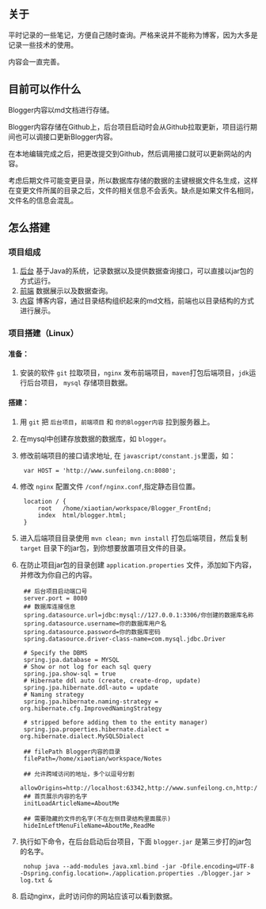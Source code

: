 ## 关于  

平时记录的一些笔记，方便自己随时查询。严格来说并不能称为博客，因为大多是记录一些技术的使用。  

内容会一直完善。  

## 目前可以作什么    

Blogger内容以md文档进行存储。

Blogger内容存储在Github上，后台项目启动时会从Github拉取更新，项目运行期间也可以调接口更新Blogger内容。

在本地编辑完成之后，把更改提交到Github，然后调用接口就可以更新网站的内容。

考虑后期文件可能变更目录，所以数据库存储的数据的主键根据文件名生成，这样在变更文件所属的目录之后，文件的相关信息不会丢失。缺点是如果文件名相同，文件名的信息会混乱。

## 怎么搭建

### 项目组成

1. [后台](https://github.com/longlongxiao/Blogger_Backstage) 基于Java的系统，记录数据以及提供数据查询接口，可以直接以jar包的方式运行。
2. [前端](https://github.com/longlongxiao/Blogger_FrontEnd) 数据展示以及数据查询。
3. [内容](https://github.com/longlongxiao/Notes) 博客内容，通过目录结构组织起来的md文档，前端也以目录结构的方式进行展示。

### 项目搭建（Linux）    
#### 准备：  

1. 安装的软件 `git` 拉取项目，`nginx` 发布前端项目，`maven`打包后端项目，`jdk`运行后台项目， `mysql` 存储项目数据。

#### 搭建： 

1. 用 `git` 把 `后台项目`，`前端项目` 和 `你的Blogger内容` 拉到服务器上。
2. 在mysql中创建存放数据的数据库，如 `blogger`。
2. 修改前端项目的接口请求地址, 在 `javascript/constant.js`里面，如：

		var HOST = 'http://www.sunfeilong.cn:8080';
3. 修改 `nginx` 配置文件 `/conf/nginx.conf`,指定静态目位置。

		location / {
            root   /home/xiaotian/workspace/Blogger_FrontEnd;
            index  html/blogger.html;
        }
3. 进入后端项目目录使用 `mvn clean; mvn install` 打包后端项目，然后复制 `target` 目录下的jar包，到你想要放置项目文件的目录。

4. 在防止项目jar包的目录创建 `application.properties`  文件，添加如下内容，并修改为你自己的内容。

		## 后台项目启动端口号
		server.port = 8080
		## 数据库连接信息
		spring.datasource.url=jdbc:mysql://127.0.0.1:3306/你创建的数据库名称
		spring.datasource.username=你的数据库用户名
		spring.datasource.password=你的数据库密码
		spring.datasource.driver-class-name=com.mysql.jdbc.Driver
		
		# Specify the DBMS
		spring.jpa.database = MYSQL
		# Show or not log for each sql query
		spring.jpa.show-sql = true
		# Hibernate ddl auto (create, create-drop, update)
		spring.jpa.hibernate.ddl-auto = update
		# Naming strategy
		spring.jpa.hibernate.naming-strategy = org.hibernate.cfg.ImprovedNamingStrategy
		
		# stripped before adding them to the entity manager)
		spring.jpa.properties.hibernate.dialect = org.hibernate.dialect.MySQL5Dialect
		
		## filePath Blogger内容的目录
		filePath=/home/xiaotian/workspace/Notes
		
		## 允许跨域访问的地址，多个以逗号分割
		allowOrigins=http://localhost:63342,http://www.sunfeilong.cn,http://182.61.52.178
		## 首页展示内容的名字
		initLoadArticleName=AboutMe
		
		## 需要隐藏的文件的名字(不在左侧目录结构里面展示)
		hideInLeftMenuFileName=AboutMe,ReadMe
		
5. 执行如下命令，在后台启动后台项目，下面 `blogger.jar` 是第三步打的jar包的名字。

		nohup java --add-modules java.xml.bind -jar -Dfile.encoding=UTF-8 -Dspring.config.location=./application.properties ./blogger.jar > log.txt &
6. 启动nginx，此时访问你的网站应该可以看到数据。



